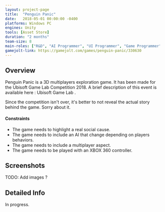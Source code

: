 ```yaml
---
layout: project-page
title:  "Penguin Panic"
date:   2018-05-01 00:00:00 -0400
platforms: Windows PC
engines: Unity
tools: [Asset Store]
duration: "2 months"
team-size: 8
main-roles: ["R&D", "AI Programmer", "UI Programmer", "Game Programmer", "Animator"]
gamejolt-link: https://gamejolt.com/games/penguin-panic/330630
---
```


Overview
--------------------
Penguin Panic is a 3D multiplayers exploration game. It has been made for the Ubisoft Game Lab Competition 2018. A brief description of this event is available here : Ubisoft Game Lab .

Since the competition isn't over, it's better to not reveal the actual story behind the game. Sorry about it.


#### Constraints
* The game needs to highlight a real social cause.
* The game needs to include an AI that change depending on players behaviors.
* The game needs to include a multiplayer aspect.
* The game needs to be played with an XBOX 360 controller.

Screenshots
--------------------
TODO: Add images ?

Detailed Info
--------------------
In progress.
